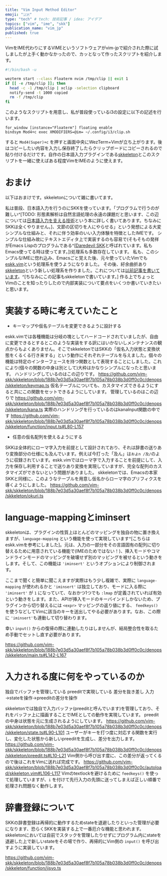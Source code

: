 ```yaml
---
title: "Vim Input Method Editor"
emoji: "🇯🇵"
type: "tech" # tech: 技術記事 / idea: アイデア
topics: ["vim", "ime", "skk"]
publication_name: "vim_jp"
published: true
---
```



VimをIME代わりにするVIMEというソフトウェアがvim-jpで紹介された際に試しましたが上手く動かなかったので、カッとなって作ったスクリプトを紹介します。

```sh
#!/bin/bash -u

wezterm start --class Floaterm nvim /tmp/clip || exit 1
if [[ -e /tmp/clip ]]; then
  head -c -1 /tmp/clip | xclip -selection clipboard
  notify-send -t 1000 copied
  rm -f /tmp/clip
fi
```

このようなスクリプトを用意し、私が普段使っているi3の設定に以下の記述を行います。

```
for_window [instance="Floaterm"] floating enable
bindsym Mod4+c exec XMODIFIERS=@im= ~/.config/i3/clip.sh
```

すると `Mod4(Super)+c` を押すと画面中央にWezTerm+Vimが立ち上がります。後はコピーしたい内容を入力し保存終了したらクリップボードにコピーされるので貼り付けるだけです。自作の日本語入力プラグインである[skkeleton](https://github.com/vim-skk/skkeleton)とこのスクリプトを一緒に使えばある程度VimをIMEのように使えます。

# おまけ

以下はおまけです。skkeletonについて雑に書いてます。

私は普段、日本語入力を行うのにSKKを使っています。「プログラムで行うのが難しい^[TODO: 形態素解析は自然言語処理の永遠の課題だと思います、この辺については[日本語入力を支える技術](https://gihyo.jp/book/2012/978-4-7741-4993-6)という本に詳しく書いてあります。ちなみにSKKは全くやりません。]、文節の区切りを人にやらせる」という発想による大変シンプルな仕組みと、それに伴う効率のいい入力体験を特徴としたIMEです。
シンプルな仕組み故にテキストエディタ上で実装するのも容易で(そもそもの発祥がEmacs Lispのプログラムである^[[Daredevil SKK](http://openlab.ring.gr.jp/skk/ddskk-ja.html)と呼ばれています。私もEmacs使ってる時は使ってます。])処理系も多数存在しています。
私も、このシンプルなIMEに惚れ込み、Emacsごと覚えた後、元々使っていたVimでも[eskk.vim](https://github.com/vim-skk/eskk.vim)という処理系を使うようになりました。
その後、紆余曲折あり[skkeleton](https://github.com/vim-skk/skkeleton)という新しい処理系を作りました。これについては[以前記事を書いています](https://zenn.dev/kuu/articles/vac2021-skkeleton)。^[ちなみにこの記事もskkeletonで書いています。]
作る上でちょっとVimのことを知ったりしたので内部実装について要点をいくつか書いていきたいと思います。

# 実装する時に考えていたこと

- キーマップや仮名テーブルを変更できるように設計する

eskk.vimでは各種機能は分岐の塊としてハードコードされていましたが、自由に変更できるとするとこのような実装をする訳にはいかないしメンテナンスの観点からもよくありません。そこでskkeletonではSKKの「仮名入力状態と変換状態をくるくる行き来する」という動作にそれぞれテーブルを与えました。個々の機能は特定のインターフェースを持つ関数として表現することにしました。これにより(個々の関数の中身は別として)大枠はかなりシンプルになったと思います。
ハンドリングしているのはこの辺りです。
https://github.com/vim-skk/skkeleton/blob/188b7e03d5a30aef8f7b105a78b038b3d0ff0c0c/denops/skkeleton/keymap.ts
仮名テーブルについても、カスタマイズできるようにすると共にこの関数をセットできるようにしています。
管理しているのはこの辺りで
https://github.com/vim-skk/skkeleton/blob/188b7e03d5a30aef8f7b105a78b038b3d0ff0c0c/denops/skkeleton/kana.ts
実際のハンドリングを行っているのはkanaInput関数の中です
https://github.com/vim-skk/skkeleton/blob/188b7e03d5a30aef8f7b105a78b038b3d0ff0c0c/denops/skkeleton/function/input.ts#L80-L157

- 任意の仮名配列を使えるようにする

SKKは全体的にローマ字入力を前提として設計されており、それは辞書の送りあり変換部分の仕様にも及んでいます。例えば今打った「及ん」は`およn /及/`のように収録されています。eskk.vimではローマ字で入力することを前提にして、入力を保存し利用することで送りあり変換を実現していますが、完全な配列のカスタマイズができないという問題がありました。
skkeletonでは、Emacsの本家SKKと同様に、このようなテーブルを用意し仮名からローマ字のプリフィクスを導くようにしました。
https://github.com/vim-skk/skkeleton/blob/188b7e03d5a30aef8f7b105a78b038b3d0ff0c0c/denops/skkeleton/okuri.ts

# language-mappingとiminsert

skkeletonは、プラグインの性質上ほとんどのマッピングを独自の物に置き換えますが、`language-mapping` という機能を使って実現しています^[こちらはeskk.vimを参考にしました]。元は、入力の一部分をその言語固有の配列に切り替えるために用意されている機能で(IMEのためではない！)、挿入モードやコマンドラインモードのマッピングを破壊せず別のマッピングを被せるという動きをします。そして、この機能は `'iminsert'` というオプションにより制御されます。

ここまで聞くと簡単に聞こえますが実際はもう少し複雑で、実際に `language-mapping` が使われるかと `'iminsert'` は独立しており、モードに入る際に `'iminsert'` が `1` になっていて、なおかつ1つでも `:lmap` が定義されていれば有効という動きをします。また、APIが挿入モードのキーバインドしかないため、プラグインから切り替えるには `<expr>` マッピングの返り値にする、 `feedkeys()` を使うなどしてVimに該当のキーを送出してやる必要があります。なお、この際に `'iminsert'`も連動して切り替わります。

幸い `input()` からの復帰の際に連動したりはしませんが、結局整合性を取るため手動でセットし直す必要があります。

https://github.com/vim-skk/skkeleton/blob/188b7e03d5a30aef8f7b105a78b038b3d0ff0c0c/denops/skkeleton/main.ts#L142-L167

# 入力される度に何をやっているのか

独自でバッファを管理している
preeditで実現している
  差分を抜き差し
入力→stateを操作→preeditの差分を操作

skkeletonでは独自で入力バッファ(preeditと呼んでいます)を管理しており、それをバッファ上に描画することでIMEとしての動作を実現しています。
preeditの中身は状態を元に生成されるようにしています。
https://github.com/vim-skk/skkeleton/blob/188b7e03d5a30aef8f7b105a78b038b3d0ff0c0c/denops/skkeleton/state.ts#L90-L101
ユーザーがキーを打つ度に対応する関数を実行し、変化した状態から新しいpreeditを生成し、差分を出力します。
https://github.com/vim-skk/skkeleton/blob/188b7e03d5a30aef8f7b105a78b038b3d0ff0c0c/denops/skkeleton/preedit.ts#L10-L21
Vim側から呼び出す度に、この差分が返ってくるので後はこれをVimに送れば完成です。
https://github.com/vim-skk/skkeleton/blob/188b7e03d5a30aef8f7b105a78b038b3d0ff0c0c/autoload/skkeleton.vim#L106-L117
Vimのtextlockを避けるために `feedkeys()` を使って処理していますが、`i` を付けて先行入力の先頭に送ってしまえば正しい順番で処理され問題なく動作します。

# 辞書登録について

SKKの辞書登録は再帰的に動作するためstateを退避したりといった管理が必要になります、恐らくSKKを実装する上で一番厄介な機能と思われます。skkeletonにおいては自前でスタックを管理したりせずにプログラム内にstateを退避した上で新しいstateをその場で作り、再帰的にVim側の `input()` を呼び出すように実装しています。

https://github.com/vim-skk/skkeleton/blob/188b7e03d5a30aef8f7b105a78b038b3d0ff0c0c/denops/skkeleton/function/jisyo.ts
